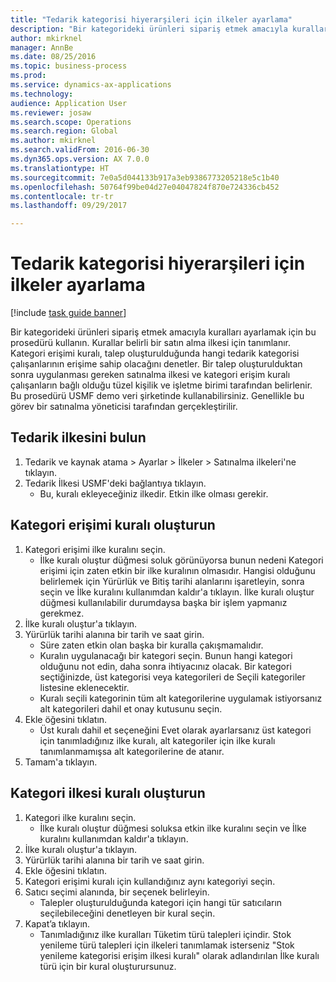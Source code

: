 ```yaml
--- 
title: "Tedarik kategorisi hiyerarşileri için ilkeler ayarlama"
description: "Bir kategorideki ürünleri sipariş etmek amacıyla kuralları ayarlamak için bu prosedürü kullanın."
author: mkirknel
manager: AnnBe
ms.date: 08/25/2016
ms.topic: business-process
ms.prod: 
ms.service: dynamics-ax-applications
ms.technology: 
audience: Application User
ms.reviewer: josaw
ms.search.scope: Operations
ms.search.region: Global
ms.author: mkirknel
ms.search.validFrom: 2016-06-30
ms.dyn365.ops.version: AX 7.0.0
ms.translationtype: HT
ms.sourcegitcommit: 7e0a5d044133b917a3eb9386773205218e5c1b40
ms.openlocfilehash: 50764f99be04d27e04047824f870e724336cb452
ms.contentlocale: tr-tr
ms.lasthandoff: 09/29/2017

---
```

# <a name="set-up-policies-for-procurement-category-hierarchies"></a>Tedarik kategorisi hiyerarşileri için ilkeler ayarlama

[!include [task guide banner](../../includes/task-guide-banner.md)]

Bir kategorideki ürünleri sipariş etmek amacıyla kuralları ayarlamak için bu prosedürü kullanın. Kurallar belirli bir satın alma ilkesi için tanımlanır. Kategori erişimi kuralı, talep oluşturulduğunda hangi tedarik kategorisi çalışanlarının erişime sahip olacağını denetler. Bir talep oluşturulduktan sonra uygulanması gereken satınalma ilkesi ve kategori erişim kuralı çalışanların bağlı olduğu tüzel kişilik ve işletme birimi tarafından belirlenir. Bu prosedürü USMF demo veri şirketinde kullanabilirsiniz. Genellikle bu görev bir satınalma yöneticisi tarafından gerçekleştirilir.


## <a name="find-the-procurement-policy"></a>Tedarik ilkesini bulun
1. Tedarik ve kaynak atama > Ayarlar > İlkeler > Satınalma ilkeleri'ne tıklayın.
2. Tedarik İlkesi USMF'deki bağlantıya tıklayın.
    * Bu, kuralı ekleyeceğiniz ilkedir. Etkin ilke olması gerekir.  

## <a name="create-a-category-access-rule"></a>Kategori erişimi kuralı oluşturun
1. Kategori erişimi ilke kuralını seçin.
    * İlke kuralı oluştur düğmesi soluk görünüyorsa bunun nedeni Kategori erişimi için zaten etkin bir ilke kuralının olmasıdır. Hangisi olduğunu belirlemek için Yürürlük ve Bitiş tarihi alanlarını işaretleyin, sonra seçin ve İlke kuralını kullanımdan kaldır'a tıklayın. İlke kuralı oluştur düğmesi kullanılabilir durumdaysa başka bir işlem yapmanız gerekmez.  
2. İlke kuralı oluştur'a tıklayın.
3. Yürürlük tarihi alanına bir tarih ve saat girin.
    * Süre zaten etkin olan başka bir kuralla çakışmamalıdır.  
    * Kuralın uygulanacağı bir kategori seçin. Bunun hangi kategori olduğunu not edin, daha sonra ihtiyacınız olacak. Bir kategori seçtiğinizde, üst kategorisi veya kategorileri de Seçili kategoriler listesine eklenecektir.  
    * Kuralı seçili kategorinin tüm alt kategorilerine uygulamak istiyorsanız alt kategorileri dahil et onay kutusunu seçin.  
4. Ekle öğesini tıklatın.
    * Üst kuralı dahil et seçeneğini Evet olarak ayarlarsanız üst kategori için tanımladığınız ilke kuralı, alt kategoriler için ilke kuralı tanımlanmamışsa alt kategorilerine de atanır.  
5. Tamam'a tıklayın.

## <a name="create-a-category-policy-rule"></a>Kategori ilkesi kuralı oluşturun
1. Kategori ilke kuralını seçin.
    * İlke kuralı oluştur düğmesi soluksa etkin ilke kuralını seçin ve İlke kuralını kullanımdan kaldır'a tıklayın.  
2. İlke kuralı oluştur'a tıklayın.
3. Yürürlük tarihi alanına bir tarih ve saat girin.
4. Ekle öğesini tıklatın.
5. Kategori erişimi kuralı için kullandığınız aynı kategoriyi seçin.
6. Satıcı seçimi alanında, bir seçenek belirleyin.
    * Talepler oluşturulduğunda kategori için hangi tür satıcıların seçilebileceğini denetleyen bir kural seçin.  
7. Kapat’a tıklayın.
    * Tanımladığınız ilke kuralları Tüketim türü talepleri içindir. Stok yenileme türü talepleri için ilkeleri tanımlamak isterseniz "Stok yenileme kategorisi erişim ilkesi kuralı" olarak adlandırılan İlke kuralı türü için bir kural oluşturursunuz.  


